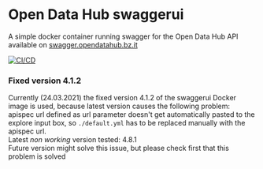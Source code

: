 # Open Data Hub swaggerui

A simple docker container running swagger for the Open Data Hub API available on [swagger.opendatahub.bz.it](https://swagger.opendatahub.bz.it/)

[![CI/CD](https://github.com/noi-techpark/odh-swaggerui/actions/workflows/main.yml/badge.svg)](https://github.com/noi-techpark/odh-swaggerui/actions/workflows/main.yml)

### Fixed version 4.1.2
Currently (24.03.2021) the fixed version 4.1.2 of the swaggerui Docker image is used, because latest version causes the following problem: apispec url defined as url parameter doesn't get automatically pasted to the explore input box, so `./default.yml` has to be replaced manually with the apispec url.  
Latest *non working* version tested: 4.8.1  
Future version might solve this issue, but please check first that this problem is solved